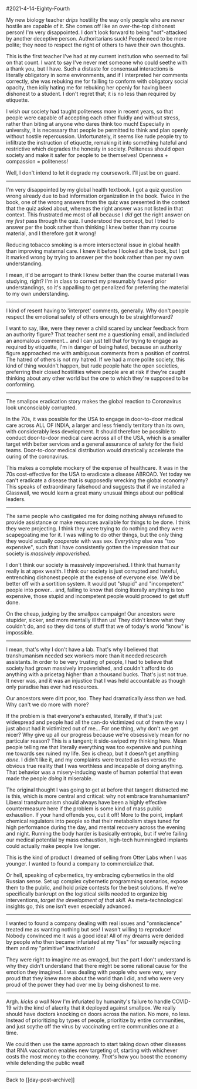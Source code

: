 #2021-4-14-Eighty-Fourth

My new biology teacher *drips* hostility the way only people who are *never* hostile are capable of it.  She comes off like an over-the-top dishonest person!  I'm very disappointed.  I don't look forward to being "not"-attacked by another deceptive person.  Authoritarians suck!  People need to be more polite; they need to respect the right of others to have their own thoughts.

This is the first teacher I've had at my current institution who seemed to fail on that count.  I want to say I've never met someone who could seethe with a thank you, but I have.  Such a distaste for consensual interactions is literally obligatory in some environments, and if I interpreted her comments correctly, she was rebuking me for failling to conform with obligatory social opacity, then icily hating me for rebuking her openly for having been dishonest to a student.  I don't regret that; it is no less than required by etiquette.

I wish our society had taught politeness more in recent years, so that people were capable of accepting each other fluidly and without stress, rather than biting at anyone who dares think too much!  Especially in university, it is necessary that people be permitted to think and plan openly without hostile repercussion.  Unfortunately, it seems like rude people try to infiltrate the instruction of etiquette, remaking it into something hateful and restrictive which degrades the honesty in society.  Politeness should open society and make it safer for people to be themselves!  Openness + compassion = politeness!

Well, I don't intend to let it degrade my coursework.  I'll just be on guard.

---
I'm very disappointed by my global health textbook.  I got a quiz question wrong already due to bad information organization in the book.  Twice in the book, one of the wrong answers from the quiz was presented in the context that the quiz asked about, whereas the right answer was not listed in that context.  This frustrated me most of all because I *did* get the right answer on my *first* pass through the quiz.  I understood the concept, but I tried to answer per the book rather than thinking I knew better than my course material, and I therefore got it wrong!

Reducing tobacco smoking is a more intersectoral issue in global health than improving maternal care.  I knew it before I looked at the book, but I got it marked wrong by trying to answer per the book rather than per my own understanding.

I mean, it'd be arrogant to think I knew better than the course material I was studying, right?  I'm in class to correct my presumably flawed prior understandings, so it's appalling to get penalized for preferring the material to my own understanding.

---
I kind of resent having to 'interpret' comments, generally.  Why don't people respect the emotional safety of others enough to be straightforward?

I want to say, like, were they never a child scared by unclear feedback from an authority figure?  That teacher sent me a questioning email, and included an anomalous comment... and I can just tell that for trying to engage as required by etiquette, I'm in danger of being hated, because an authority figure approached me with ambiguous comments from a position of control.  The hatred of others is not my hatred.  If we had a more polite society, this kind of thing wouldn't happen, but rude people hate the open societies, preferring their closed hostilities where people are at risk if they're caught thinking about any other world but the one to which they're supposed to be conforming.

---
The smallpox eradication story makes the global reaction to Coronavirus look unconsciably corrupted.

In the 70s, it was possible for the USA to engage in door-to-door medical care across ALL OF INDIA, a larger and less friendly territory than its own, with considerably less development.  It should therefore be possible to conduct door-to-door medical care across all of the USA, which is a smaller target with better services and a general assurance of safety for the field teams.  Door-to-door medical distribution would drastically accelerate the curing of the coronavirus.

This makes a complete mockery of the expense of healthcare.  It was in the 70s cost-effective for the USA to eradicate a disease ABROAD.  Yet today we can't eradicate a disease that is supposedly wrecking the global economy?  This speaks of extraordinary falsehood and suggests that if we installed a Glasswall, we would learn a great many unusual things about our political leaders.

---
The same people who castigated me for doing nothing always refused to provide assistance or make resources available for things to be done.  I think they were projecting.  I think they were trying to do nothing and they were scapegoating me for it.  I was willing to do other things, but the only thing they would actually *cooperate* with was sex.  *Everything* else was "too expensive", such that I have consistently gotten the impression that our society is *massively impoverished*.

I don't think our society is massively impoverished.  I think that humanity really is at apex wealth.  I think our society is just corrupted and hateful, entrenching dishonest people at the expense of everyone else.  We'd be better off with a sortition system.  It would put "stupid" and "incompetent" people into power... and, failing to know that doing literally anything is too expensive, those stupid and incompetent people would proceed to get stuff done.

On the cheap, judging by the smallpox campaign!  Our ancestors were stupider, sicker, and more mentally ill than us!  They didn't know what they couldn't do, and so they did tons of stuff that we of today's world "know" is impossible.

---
I mean, that's why I don't have a lab.  That's why I believed that transhumanism needed sex workers more than it needed research assistants.  In order to be very trusting of people, I had to believe that society had grown massively impoverished, and couldn't afford to do anything with a pricetag higher than a thousand bucks.  That's just not true.  It never was, and it was an injustice that I was held accountable as though only paradise has ever had resources.

Our ancestors were dirt poor, too.  They had dramatically *less* than we had.  Why can't we do more with more?

If the problem is that everyone's exhausted, literally, if that's just widespread and people had all the can-do victimized out of them the way I just about had it victimized out of me...  For one thing, why don't we get nicer?  Why give up all our progress because we're obsessively mean for no particular reason?  This is a tangent; it side-swiped my thinking here.  Mean people telling me that literally everything was too expensive and pushing me towards sex ruined my life.  Sex is cheap, but it doesn't get anything *done*.  I didn't like it, and my complaints were treated as lies versus the obvious true reality that I was worthless and incapable of doing anything.  That behavior was a misery-inducing waste of human potential that even made the people *doing* it miserable.

The original thought I was going to get at before that tangent distracted me is this, which is more central and critical: why not embrace transhumanism?  Liberal transhumanism should always have been a highly effective countermeasure here if the problem is some kind of mass public exhaustion.  If your hand offends you, cut it off!  More to the point, implant chemical regulators into people so that their metabolism stays tuned for high performance during the day, and mental recovery across the evening and night.  Running the body harder is basically entropic, but if we're failing our medical potential by mass exhaustion, high-tech hummingbird implants could actually make people live longer.

This is the kind of product I dreamed of selling from Otter Labs when I was younger.  I wanted to found a company to commercialize that.

Or hell, speaking of cybernetics, try embracing cybernetics in the old Russian sense.  Set up complex cybernetic programming scenarios, expose them to the public, and hold prize contests for the best solutions.  If we're specifically bankrupt on the logistical skills needed to organize big interventions, *target the development of that skill*.  As meta-technological insights go, this one isn't even especially advanced.

---
I wanted to found a company dealing with real issues and "omniscience" treated me as wanting nothing but sex!  I wasn't willing to reproduce!  Nobody convinced me it was a good idea!  All of my dreams were derided by people who then became infuriated at my "lies" for sexually rejecting them and my "primitive" inactivation!

They were right to imagine me as enraged, but the part I don't understand is why they didn't understand that there might be some rational cause for the emotion they imagined.  I was dealing with people who were very, very proud that they knew more about the world than I did, and who were very proud of the power they had over me by being dishonest to me.

---
Argh.  *kicks a wall*  Now I'm infuriated by humanity's failure to handle COVID-19 with the kind of alacrity that it deployed against smallpox.  We really should have doctors knocking on doors across the nation.  No more, no less.  Instead of prioritizing by types of people, prioritize by entire communities, and just scythe off the virus by vaccinating entire communities one at a time.

We could then use the same approach to start taking down other diseases that RNA vaccination enables new targeting of, starting with whichever costs the most money to the economy.  *That's* how you boost the economy while defending the public weal!

---
Back to [[day-post-archive]]